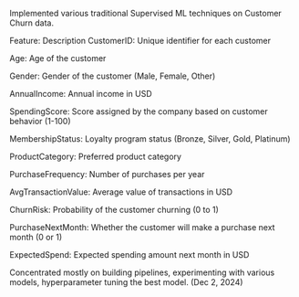 Implemented various traditional Supervised ML techniques on Customer Churn data.





Feature:	Description
CustomerID: 	Unique identifier for each customer

Age:	Age of the customer

Gender:	Gender of the customer (Male, Female, Other)

AnnualIncome:	Annual income in USD

SpendingScore:	Score assigned by the company based on customer behavior (1-100)

MembershipStatus:	Loyalty program status (Bronze, Silver, Gold, Platinum)

ProductCategory:	Preferred product category

PurchaseFrequency:	Number of purchases per year

AvgTransactionValue:	Average value of transactions in USD

ChurnRisk:	Probability of the customer churning (0 to 1)

PurchaseNextMonth:	Whether the customer will make a purchase next month (0 or 1)

ExpectedSpend:	Expected spending amount next month in USD









Concentrated mostly on building pipelines, experimenting with various models, hyperparameter tuning the best model. (Dec 2, 2024)
